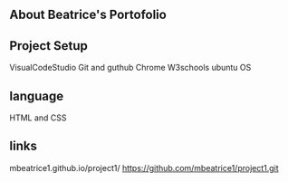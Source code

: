 ## About Beatrice's Portofolio

## Project Setup 

VisualCodeStudio
Git and guthub
Chrome
W3schools
ubuntu OS

## language
HTML and CSS

## links
mbeatrice1.github.io/project1/
https://github.com/mbeatrice1/project1.git





